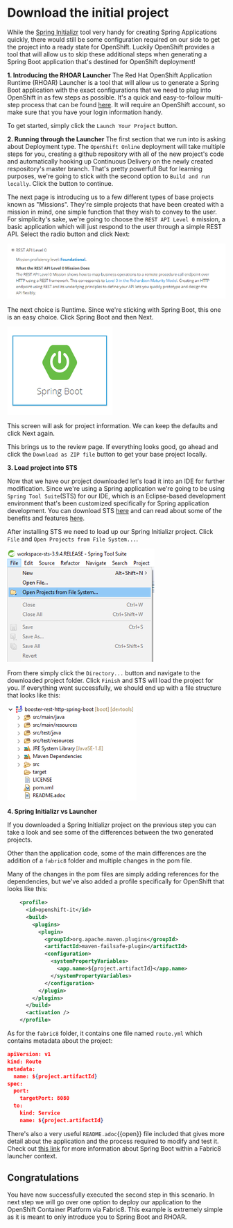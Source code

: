 # Download the initial project

While the [Spring Initializr](https://start.spring.io) tool very handy for creating Spring Applications quickly, there would still be some configuration required on our side to get the project into a ready state for OpenShift. Luckily OpenShift provides a tool that will allow us to skip these additional steps when generating a Spring Boot application that's destined for OpenShift deployment!

**1. Introducing the RHOAR Launcher** 
The Red Hat OpenShift Application Runtime (RHOAR) Launcher is a tool that will allow us to generate a Spring Boot application with the exact configurations that we need to plug into OpenShift in as few steps as possible. It's a quick and easy-to-follow multi-step process that can be found [here](https://launch.openshift.io/launch/filtered-wizard/all). It will require an OpenShift account, so make sure that you have your login information handy.

To get started, simply click the `Launch Your Project` button.

**2. Running through the Launcher**
The first section that we run into is asking about Deployment type. The `OpenShift Online` deployment will take multiple steps for you, creating a github repository with all of the new project's code and automatically hooking up Continuous Delivery on the newly created respository's master branch. That's pretty powerful! But for learning purposes, we're going to stick with the second option to `Build and run locally`. Click the button to continue.

The next page is introducing us to a few different types of base projects known as "Missions". They're simple projects that have been created with a mission in mind, one simple function that they wish to convey to the user. For simplicity's sake, we're going to choose the `REST API Level 0` mission, a basic application which will just respond to the user through a simple REST API. Select the radio button and click Next:

![REST API](../../assets/middleware/rhoar-creating-applications-for-cloud/rest-api.png)

The next choice is Runtime. Since we're sticking with Spring Boot, this one is an easy choice. Click Spring Boot and then Next.

![Spring Boot](../../assets/middleware/rhoar-creating-applications-for-cloud/spring-boot.png)

This screen will ask for project information. We can keep the defaults and click Next again.

This brings us to the review page. If everything looks good, go ahead and click the `Download as ZIP file` button to get your base project locally. 

**3. Load project into STS**

Now that we have our project downloaded let's load it into an IDE for further modification. Since we're using a Spring application we're going to be using `Spring Tool Suite`(STS) for our IDE, which is an Eclipse-based development environment that's been customized specifically for Spring application development. You can download STS [here](https://spring.io/tools/sts/all) and can read about some of the benefits and features [here](https://spring.io/tools/sts).

After installing STS we need to load up our Spring Initializr project. Click `File` and `Open Projects from File System...`.

![Import Project](../../assets/middleware/rhoar-creating-applications-for-cloud/import-project.png)

From there simply click the `Directory...` button and navigate to the downloaded project folder. Click `Finish` and STS will load the project for you. If everything went successfully, we should end up with a file structure that looks like this:

![Project Structure](../../assets/middleware/rhoar-creating-applications-for-cloud/project-structure.png)

**4. Spring Initializr vs Launcher**

If you downloaded a Spring Initializr project on the previous step you can take a look and see some of the differences between the two generated projects.

Other than the application code, some of the main differences are the addition of a `fabric8` folder and multiple changes in the pom file. 

Many of the changes in the pom files are simply adding references for the dependencies, but we've also added a profile specifically for OpenShift that looks like this:

```xml
    <profile>
      <id>openshift-it</id>
      <build>
        <plugins>
          <plugin>
            <groupId>org.apache.maven.plugins</groupId>
            <artifactId>maven-failsafe-plugin</artifactId>
            <configuration>
              <systemPropertyVariables>
                <app.name>${project.artifactId}</app.name>
              </systemPropertyVariables>
            </configuration>
          </plugin>
        </plugins>
      </build>
      <activation />
    </profile>
```

As for the `fabric8` folder, it contains one file named `route.yml` which contains metadata about the project:

```json
apiVersion: v1
kind: Route
metadata:
  name: ${project.artifactId}
spec:
  port:
    targetPort: 8080
  to:
    kind: Service
    name: ${project.artifactId}
```

There's also a very useful ``README.adoc``{{open}} file included that gives more detail about the application and the process required to modify and test it. Check out [this link](https://appdev.openshift.io/docs/spring-boot-runtime.html) for more information about Spring Boot within a Fabric8 launcher context.


## Congratulations

You have now successfully executed the second step in this scenario. In next step we will go over one option to deploy our application to the OpenShift Container Platform via Fabric8. This example is extremely simple as it is meant to only introduce you to Spring Boot and RHOAR.
